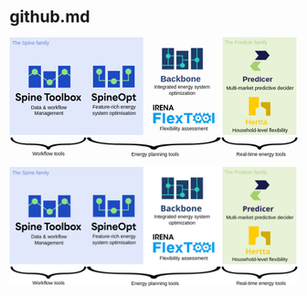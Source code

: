 # github.md

<svg
   width="309.05054mm"
   height="128.64041mm"
   viewBox="0 0 309.05054 128.64041"
   version="1.1"
   id="svg5460"
   xml:space="preserve"
   inkscape:version="1.2.2 (732a01da63, 2022-12-09)"
   sodipodi:docname="comm_logo.svg"
   xmlns:inkscape="http://www.inkscape.org/namespaces/inkscape"
   xmlns:sodipodi="http://sodipodi.sourceforge.net/DTD/sodipodi-0.dtd"
   xmlns:xlink="http://www.w3.org/1999/xlink"
   xmlns="http://www.w3.org/2000/svg"
   xmlns:svg="http://www.w3.org/2000/svg"><sodipodi:namedview
     id="namedview5462"
     pagecolor="#ffffff"
     bordercolor="#000000"
     borderopacity="0.25"
     inkscape:showpageshadow="2"
     inkscape:pageopacity="0.0"
     inkscape:pagecheckerboard="0"
     inkscape:deskcolor="#d1d1d1"
     inkscape:document-units="mm"
     showgrid="false"
     inkscape:zoom="0.76880612"
     inkscape:cx="605.48425"
     inkscape:cy="279.65438"
     inkscape:window-width="1920"
     inkscape:window-height="1017"
     inkscape:window-x="1912"
     inkscape:window-y="108"
     inkscape:window-maximized="1"
     inkscape:current-layer="layer1" /><defs
     id="defs5457"><clipPath
       id="clippath"><path
         d="M 438.4697,442.0799 H 216.8471 V 48.0842 c 0,0 221.6226,0 221.6226,0 z m 263.0003,0 H 479.8474 V 144.5125 c 0,0 221.6226,0 221.6226,0 z m 263.0003,0 H 742.8477 V 48.0842 c 0,0 221.6226,0 221.6226,0 z"
         style="fill:none"
         id="path2" /></clipPath><clipPath
       id="clippath-1"><path
         d="M 438.4697,442.0799 H 216.8471 V 48.0842 c 0,0 221.6226,0 221.6226,0 z m 263.0003,0 H 479.8474 V 144.5125 c 0,0 221.6226,0 221.6226,0 z m 263.0003,0 H 742.8477 V 48.0842 c 0,0 221.6226,0 221.6226,0 z"
         style="fill:none"
         id="path2-8" /></clipPath><clipPath
       id="clippath-4"><path
         d="M 438.4697,442.0799 H 216.8471 V 48.0842 c 0,0 221.6226,0 221.6226,0 z m 263.0003,0 H 479.8474 V 144.5125 c 0,0 221.6226,0 221.6226,0 z m 263.0003,0 H 742.8477 V 48.0842 c 0,0 221.6226,0 221.6226,0 z"
         style="fill:none"
         id="path2-0" /></clipPath><clipPath
       id="clippath-8"><path
         d="M 438.4697,442.0799 H 216.8471 V 48.0842 c 0,0 221.6226,0 221.6226,0 z m 263.0003,0 H 479.8474 V 144.5125 c 0,0 221.6226,0 221.6226,0 z m 263.0003,0 H 742.8477 V 48.0842 c 0,0 221.6226,0 221.6226,0 z"
         style="fill:none"
         id="path2-09" /></clipPath><clipPath
       id="clippath-1-7"><path
         d="M 438.4697,442.0799 H 216.8471 V 48.0842 c 0,0 221.6226,0 221.6226,0 z m 263.0003,0 H 479.8474 V 144.5125 c 0,0 221.6226,0 221.6226,0 z m 263.0003,0 H 742.8477 V 48.0842 c 0,0 221.6226,0 221.6226,0 z"
         style="fill:none"
         id="path2-8-5" /></clipPath><clipPath
       id="clippath-4-1"><path
         d="M 438.4697,442.0799 H 216.8471 V 48.0842 c 0,0 221.6226,0 221.6226,0 z m 263.0003,0 H 479.8474 V 144.5125 c 0,0 221.6226,0 221.6226,0 z m 263.0003,0 H 742.8477 V 48.0842 c 0,0 221.6226,0 221.6226,0 z"
         style="fill:none"
         id="path2-0-0" /></clipPath><linearGradient
       id="SVGID_1_"
       gradientUnits="userSpaceOnUse"
       x1="0.0009765625"
       y1="480"
       x2="1.001"
       y2="480"
       gradientTransform="matrix(119.1088,14.6247,14.6247,-119.1088,-7007.3853,57236.911)">
		<stop
   offset="0"
   style="stop-color:#74B106"
   id="stop11" />
		<stop
   offset="1"
   style="stop-color:#4C6003"
   id="stop13" />
	</linearGradient><linearGradient
       id="SVGID_4_"
       gradientUnits="userSpaceOnUse"
       x1="0.071077168"
       y1="479.93787"
       x2="1.0513145"
       y2="480.08722"
       gradientTransform="matrix(119.1088,14.6247,14.6247,-119.1088,-6757.8369,57409.395)">
		<stop
   offset="0"
   style="stop-color:#4A4A06"
   id="stop34" />
		<stop
   offset="1"
   style="stop-color:#1a1a1a;stop-opacity:1"
   id="stop36" />
	</linearGradient><clipPath
       id="clippath-7"><path
         d="M 438.4697,442.0799 H 216.8471 V 48.0842 c 0,0 221.6226,0 221.6226,0 z m 263.0003,0 H 479.8474 V 144.5125 c 0,0 221.6226,0 221.6226,0 z m 263.0003,0 H 742.8477 V 48.0842 c 0,0 221.6226,0 221.6226,0 z"
         style="fill:none"
         id="path2-86" /></clipPath><clipPath
       id="clippath-1-6"><path
         d="M 438.4697,442.0799 H 216.8471 V 48.0842 c 0,0 221.6226,0 221.6226,0 z m 263.0003,0 H 479.8474 V 144.5125 c 0,0 221.6226,0 221.6226,0 z m 263.0003,0 H 742.8477 V 48.0842 c 0,0 221.6226,0 221.6226,0 z"
         style="fill:none"
         id="path2-8-2" /></clipPath><clipPath
       id="clippath-4-2"><path
         d="M 438.4697,442.0799 H 216.8471 V 48.0842 c 0,0 221.6226,0 221.6226,0 z m 263.0003,0 H 479.8474 V 144.5125 c 0,0 221.6226,0 221.6226,0 z m 263.0003,0 H 742.8477 V 48.0842 c 0,0 221.6226,0 221.6226,0 z"
         style="fill:none"
         id="path2-0-2" /></clipPath></defs><g
     inkscape:label="Layer 1"
     inkscape:groupmode="layer"
     id="layer1"
     transform="translate(-30.285051,15.142524)"><g
       id="g12708"
       transform="matrix(0.26458333,0,0,0.26458333,38.38176,60.007198)"
       inkscape:label="framework"><path
         d="m 271.7502,124.55267 0.007,0.22627 a 38.271539,18.751952 0 0 1 -1.51116,5.10112 41.901735,20.530644 0 0 1 -4.41195,4.8515 45.128422,22.111628 0 0 1 -15.5196,7.42597 c -12.7352,3.7978 -28.39459,5.15405 -43.80903,5.62177 l -24.16281,0.31505 c -8.32744,0.36579 -16.73036,0.79284 -25.0099,2.05279 -8.23422,1.17895 -16.54239,2.95443 -23.53284,5.95952 a 41.60278,20.384165 0 0 0 -7.07034,3.8393 41.608803,20.387116 0 0 0 -7.06981,-3.8393 c -6.99069,-3.00508 -15.29861,-4.78058 -23.532833,-5.95952 -8.279795,-1.25995 -16.682473,-1.68698 -25.010167,-2.05279 L 46.954195,147.7793 C 31.540011,147.31158 15.880301,145.95534 3.1454167,142.15753 a 45.12595,22.110416 0 0 1 -15.5196047,-7.42597 41.90282,20.531176 0 0 1 -4.412195,-4.85151 38.291868,18.761913 0 0 1 -1.511181,-5.10111 l 0.0075,-0.22856 a 4.2566979,2.0856594 0 0 0 -8.51017,-0.10613 c -0.665659,9.05914 10.081217,17.18089 24.8302708,21.6917 a 41.956742,20.557596 0 0 0 5.6283715,1.55815 44.830538,21.965673 0 0 0 5.8043911,1.35803 c 4.0042616,0.67984 7.9400766,1.57627 12.0666996,1.96555 a 93.055135,45.594337 0 0 0 12.317163,1.26172 c 4.129202,0.22947 8.27147,0.69629 12.402516,0.71288 l 24.053738,0.57322 c 7.647729,0.42449 15.331135,0.90266 22.391055,2.07689 7.084666,1.08762 13.781439,2.66771 18.804869,4.94857 a 30.988542,15.183494 0 0 1 6.21413,3.79705 30.608518,14.997293 0 0 1 1.84568,2.16083 c 0.20019,0.36404 0.40667,0.73622 0.54537,1.09069 a 15.616192,7.6514845 0 0 1 0.22834,0.85752 l -0.004,0.049 c -0.002,0.0336 0.002,0.068 0.002,0.10178 -2.6e-4,0.0398 -0.005,0.0792 -0.002,0.11799 2.6e-4,0.005 0.004,0.009 0.004,0.014 7.1e-4,0.01 -5.1e-4,0.0191 5.1e-4,0.0288 0.009,0.0908 0.0571,0.17551 0.0815,0.26403 a 6.4473864,3.1590337 0 0 0 0.10698,0.34579 c 0.0464,0.0908 0.12468,0.17411 0.18691,0.26162 a 6.4230704,3.1471196 0 0 0 0.23738,0.31798 c 0.0831,0.0856 0.19471,0.16161 0.29259,0.24273 a 6.4209995,3.1461049 0 0 0 0.34363,0.27653 c 0.1135,0.0752 0.25198,0.13915 0.3785,0.20894 a 6.4018186,3.1367068 0 0 0 0.44385,0.23852 c 0.14109,0.0634 0.30249,0.11378 0.45452,0.17067 a 6.3271591,3.1001258 0 0 0 0.52455,0.19132 c 0.16632,0.0501 0.34961,0.0853 0.52506,0.12793 a 6.3496084,3.1111253 0 0 0 0.58652,0.13789 c 0.18741,0.0343 0.38812,0.0519 0.58338,0.0777 a 6.2230909,3.0491354 0 0 0 0.63179,0.0795 c 0.20801,0.0164 0.42511,0.0139 0.63856,0.0201 0.20438,0.006 0.40272,0.0231 0.61149,0.0194 0.0153,-2.6e-4 0.0292,-0.002 0.0445,-0.003 0.0149,-2.6e-4 0.0287,0.001 0.0435,9.8e-4 0.20279,-0.005 0.39231,-0.0297 0.58937,-0.0436 0.21793,-0.0154 0.44071,-0.0226 0.65053,-0.0482 a 6.3386409,3.1057516 0 0 0 0.60133,-0.1032 c 0.19471,-0.0343 0.39622,-0.0612 0.58158,-0.10422 a 6.3045408,3.0890435 0 0 0 0.5563,-0.16097 c 0.16843,-0.05 0.34618,-0.0932 0.50397,-0.15052 a 6.4281703,3.1496184 0 0 0 0.48471,-0.21058 c 0.14345,-0.0638 0.2973,-0.12156 0.42824,-0.19146 a 6.4414835,3.1561415 0 0 0 0.40144,-0.25676 c 0.11296,-0.0744 0.23897,-0.14336 0.3384,-0.22257 a 6.4626155,3.1664956 0 0 0 0.29756,-0.29311 c 0.0825,-0.0841 0.17933,-0.16378 0.24654,-0.25165 a 6.4063761,3.1389399 0 0 0 0.17727,-0.32016 c 0.0484,-0.0921 0.11324,-0.18061 0.14445,-0.27551 a 6.5124308,3.1909036 0 0 0 0.0453,-0.34425 c 0.009,-0.0907 0.0424,-0.1783 0.0356,-0.27067 l -0.003,-0.0428 a 15.659288,7.6726003 0 0 1 0.22806,-0.85752 c 0.13902,-0.35446 0.34516,-0.72665 0.54536,-1.09069 a 30.610645,14.998335 0 0 1 1.84594,-2.16083 30.982146,15.18036 0 0 1 6.21413,-3.79705 c 5.02343,-2.28086 11.72021,-3.86095 18.80461,-4.94857 7.05997,-1.17422 14.74358,-1.65242 22.39133,-2.07689 l 24.05374,-0.57322 c 4.1311,-0.0166 8.27329,-0.48341 12.40252,-0.71287 a 93.054614,45.594082 0 0 0 12.31716,-1.26173 c 4.12664,-0.38929 8.06218,-1.2857 12.06644,-1.96555 a 44.826361,21.963626 0 0 0 5.80438,-1.35803 41.940308,20.549544 0 0 0 5.62838,-1.55815 c 14.74932,-4.51082 25.49621,-12.63259 24.83053,-21.69171 a 4.2566979,2.0856594 0 0 0 -8.51016,0.10843 z"
         id="path12693"
         style="stroke-width:0.493066" /><path
         d="m 1128.9234,124.55267 0.01,0.22627 a 38.271539,18.751952 0 0 1 -1.5112,5.10112 41.901735,20.530644 0 0 1 -4.4119,4.8515 45.128422,22.111628 0 0 1 -15.5196,7.42597 c -12.7352,3.7978 -28.3946,5.15405 -43.809,5.62177 l -24.1628,0.31505 c -8.3275,0.36579 -16.7304,0.79284 -25.0099,2.05279 -8.2343,1.17895 -16.54243,2.95443 -23.53288,5.95952 a 41.60278,20.384165 0 0 0 -7.07034,3.8393 41.608803,20.387116 0 0 0 -7.06981,-3.8393 c -6.99069,-3.00508 -15.29861,-4.78058 -23.53283,-5.95952 -8.2798,-1.25995 -16.68248,-1.68698 -25.01017,-2.05279 L 904.1274,147.7793 c -15.41418,-0.46772 -31.07389,-1.82396 -43.80877,-5.62177 a 45.12595,22.110416 0 0 1 -15.51961,-7.42597 41.90282,20.531176 0 0 1 -4.41219,-4.85151 38.291868,18.761913 0 0 1 -1.51119,-5.10111 l 0.008,-0.22856 a 4.2566979,2.0856594 0 0 0 -8.51017,-0.10613 c -0.66565,9.05914 10.08122,17.18089 24.83028,21.6917 a 41.956742,20.557596 0 0 0 5.62837,1.55815 44.830538,21.965673 0 0 0 5.80439,1.35803 c 4.00426,0.67984 7.94007,1.57627 12.0667,1.96555 a 93.055135,45.594337 0 0 0 12.31716,1.26172 c 4.1292,0.22947 8.27147,0.69629 12.40252,0.71288 l 24.05373,0.57322 c 7.64773,0.42449 15.33114,0.90266 22.39106,2.07689 7.08467,1.08762 13.78144,2.66771 18.80487,4.94857 a 30.988542,15.183494 0 0 1 6.21413,3.79705 30.608518,14.997293 0 0 1 1.84568,2.16083 c 0.20019,0.36404 0.40667,0.73622 0.54537,1.09069 a 15.616192,7.6514845 0 0 1 0.22834,0.85752 l -0.004,0.049 c -0.002,0.0336 0.002,0.068 0.002,0.10178 -2.6e-4,0.0398 -0.005,0.0792 -0.002,0.11799 2.6e-4,0.005 0.004,0.009 0.004,0.014 7.1e-4,0.01 -5.1e-4,0.0191 5.1e-4,0.0288 0.009,0.0908 0.0571,0.17551 0.0815,0.26403 a 6.4473864,3.1590337 0 0 0 0.10698,0.34579 c 0.0464,0.0908 0.12468,0.17411 0.18691,0.26162 a 6.4230704,3.1471196 0 0 0 0.23738,0.31798 c 0.0831,0.0856 0.19471,0.16161 0.29259,0.24273 a 6.4209995,3.1461049 0 0 0 0.34363,0.27653 c 0.1135,0.0752 0.25198,0.13915 0.3785,0.20894 a 6.4018186,3.1367068 0 0 0 0.44385,0.23852 c 0.14109,0.0634 0.30249,0.11378 0.45452,0.17067 a 6.3271591,3.1001258 0 0 0 0.52455,0.19132 c 0.16632,0.0501 0.34961,0.0853 0.52506,0.12793 a 6.3496084,3.1111253 0 0 0 0.58652,0.13789 c 0.18741,0.0343 0.38812,0.0519 0.58338,0.0777 a 6.2230909,3.0491354 0 0 0 0.63179,0.0795 c 0.20801,0.0164 0.42511,0.0139 0.63856,0.0201 0.20438,0.006 0.40272,0.0231 0.61149,0.0194 0.0153,-2.6e-4 0.0292,-0.002 0.0445,-0.003 0.0149,-2.6e-4 0.0287,0.001 0.0435,9.8e-4 0.20279,-0.005 0.39231,-0.0297 0.58937,-0.0436 0.21793,-0.0154 0.44071,-0.0226 0.65053,-0.0482 a 6.3386409,3.1057516 0 0 0 0.60133,-0.1032 c 0.19471,-0.0343 0.39622,-0.0612 0.58158,-0.10422 a 6.3045408,3.0890435 0 0 0 0.5563,-0.16097 c 0.16843,-0.05 0.34618,-0.0932 0.50397,-0.15052 a 6.4281703,3.1496184 0 0 0 0.48471,-0.21058 c 0.14345,-0.0638 0.2973,-0.12156 0.42824,-0.19146 a 6.4414835,3.1561415 0 0 0 0.40144,-0.25676 c 0.11296,-0.0744 0.23897,-0.14336 0.3384,-0.22257 a 6.4626155,3.1664956 0 0 0 0.29756,-0.29311 c 0.0825,-0.0841 0.17933,-0.16378 0.24654,-0.25165 a 6.4063761,3.1389399 0 0 0 0.17727,-0.32016 c 0.0484,-0.0921 0.11324,-0.18061 0.14445,-0.27551 a 6.5124308,3.1909036 0 0 0 0.0453,-0.34425 c 0.009,-0.0907 0.0424,-0.1783 0.0356,-0.27067 l -0.003,-0.0428 a 15.659288,7.6726003 0 0 1 0.22806,-0.85752 c 0.13902,-0.35446 0.34516,-0.72665 0.54536,-1.09069 a 30.610645,14.998335 0 0 1 1.84594,-2.16083 30.982146,15.18036 0 0 1 6.21413,-3.79705 c 5.02343,-2.28086 11.72023,-3.86095 18.80463,-4.94857 7.0599,-1.17422 14.7436,-1.65242 22.3913,-2.07689 l 24.0537,-0.57322 c 4.1311,-0.0166 8.2733,-0.48341 12.4026,-0.71287 a 93.054614,45.594082 0 0 0 12.3171,-1.26173 c 4.1267,-0.38929 8.0622,-1.2857 12.0665,-1.96555 a 44.826361,21.963626 0 0 0 5.8043,-1.35803 41.940308,20.549544 0 0 0 5.6284,-1.55815 c 14.7493,-4.51082 25.4962,-12.63259 24.8306,-21.69171 a 4.2566979,2.0856594 0 0 0 -8.5102,0.10843 z"
         id="path12693-8"
         style="stroke-width:0.493066" /><path
         d="m 810.85575,124.55267 0.0124,0.22627 a 67.609563,18.751952 0 0 1 -2.66958,5.10112 74.022578,20.530644 0 0 1 -7.79404,4.8515 79.722764,22.111628 0 0 1 -27.41655,7.42597 c -22.49769,3.7978 -50.16118,5.15405 -77.39196,5.62177 l -42.68542,0.31505 c -14.71106,0.36579 -29.55545,0.79284 -44.18188,2.05279 -14.54637,1.17895 -29.22338,2.95443 -41.57254,5.95952 a 73.494452,20.384165 0 0 0 -12.49029,3.8393 73.505092,20.387116 0 0 0 -12.48935,-3.8393 c -12.34958,-3.00508 -27.02615,-4.78058 -41.57252,-5.95952 -14.62689,-1.25995 -29.47086,-1.68698 -44.18236,-2.05279 l -42.68498,-0.31505 c -27.23033,-0.46772 -54.89439,-1.82396 -77.39152,-5.62177 a 79.718397,22.110416 0 0 1 -27.41656,-7.42597 74.024495,20.531176 0 0 1 -7.79447,-4.85151 67.645476,18.761913 0 0 1 -2.66961,-5.10111 l 0.0124,-0.22856 A 7.5197782,2.0856594 0 0 0 283.443,124.44425 c -1.17594,9.05914 17.80921,17.18089 43.86454,21.6917 a 74.119752,20.557596 0 0 0 9.94294,1.55815 79.19653,21.965673 0 0 0 10.2539,1.35803 c 7.07382,0.67984 14.02675,1.57627 21.31673,1.96555 a 164.38892,45.594337 0 0 0 21.75919,1.26172 c 7.29455,0.22947 14.61218,0.69629 21.90999,0.71288 l 42.49275,0.57322 c 13.51029,0.42449 27.0836,0.90266 39.55548,2.07689 12.51561,1.08762 24.34595,2.66771 33.22022,4.94857 a 54.743599,15.183494 0 0 1 10.97773,3.79705 54.072258,14.997293 0 0 1 3.26054,2.16083 c 0.35365,0.36404 0.71841,0.73622 0.96343,1.09069 a 27.587182,7.6514845 0 0 1 0.40338,0.85752 l -0.007,0.049 c -0.004,0.0336 0.004,0.068 0.004,0.10178 -4.6e-4,0.0398 -0.009,0.0792 -0.004,0.11799 4.6e-4,0.005 0.007,0.009 0.007,0.014 10e-4,0.01 -9e-4,0.0191 9e-4,0.0288 0.0159,0.0908 0.10088,0.17551 0.14398,0.26403 a 11.389795,3.1590337 0 0 0 0.18899,0.34579 c 0.082,0.0908 0.22025,0.17411 0.33019,0.26162 a 11.346839,3.1471196 0 0 0 0.41935,0.31798 c 0.1468,0.0856 0.34397,0.16161 0.51688,0.24273 a 11.34318,3.1461049 0 0 0 0.60705,0.27653 c 0.20051,0.0752 0.44514,0.13915 0.66865,0.20894 a 11.309296,3.1367068 0 0 0 0.78409,0.23852 c 0.24925,0.0634 0.53437,0.11378 0.80295,0.17067 a 11.177404,3.1001258 0 0 0 0.92665,0.19132 c 0.29382,0.0501 0.61762,0.0853 0.92756,0.12793 a 11.217063,3.1111253 0 0 0 1.03613,0.13789 c 0.33108,0.0343 0.68565,0.0519 1.03059,0.0777 a 10.99356,3.0491354 0 0 0 1.1161,0.0795 c 0.36747,0.0164 0.75099,0.0139 1.12807,0.0201 0.36105,0.006 0.71143,0.0231 1.08024,0.0194 0.027,-2.6e-4 0.0516,-0.002 0.0786,-0.003 0.0263,-2.6e-4 0.0507,0.001 0.0769,9.8e-4 0.35824,-0.005 0.69304,-0.0297 1.04117,-0.0436 0.38499,-0.0154 0.77854,-0.0226 1.14921,-0.0482 a 11.197688,3.1057516 0 0 0 1.06229,-0.1032 c 0.34397,-0.0343 0.69995,-0.0612 1.02741,-0.10422 a 11.137447,3.0890435 0 0 0 0.98274,-0.16097 c 0.29755,-0.05 0.61156,-0.0932 0.8903,-0.15052 a 11.355848,3.1496184 0 0 0 0.85628,-0.21058 c 0.25342,-0.0638 0.5252,-0.12156 0.75652,-0.19146 a 11.379367,3.1561415 0 0 0 0.70917,-0.25676 c 0.19955,-0.0744 0.42216,-0.14336 0.59781,-0.22257 a 11.416698,3.1664956 0 0 0 0.52566,-0.29311 c 0.14575,-0.0841 0.3168,-0.16378 0.43554,-0.25165 a 11.317347,3.1389399 0 0 0 0.31316,-0.32016 c 0.0855,-0.0921 0.20004,-0.18061 0.25518,-0.27551 a 11.504701,3.1909036 0 0 0 0.08,-0.34425 c 0.0159,-0.0907 0.0749,-0.1783 0.0629,-0.27067 l -0.005,-0.0428 a 27.663314,7.6726003 0 0 1 0.40289,-0.85752 c 0.24559,-0.35446 0.60975,-0.72665 0.96342,-1.09069 a 54.076015,14.998335 0 0 1 3.26099,-2.16083 54.7323,15.18036 0 0 1 10.97773,-3.79705 c 8.87427,-2.28086 20.70464,-3.86095 33.21976,-4.94857 12.47197,-1.17422 26.04565,-1.65242 39.55598,-2.07689 l 42.49275,-0.57322 c 7.2979,-0.0166 14.61539,-0.48341 21.90998,-0.71287 a 164.388,45.594082 0 0 0 21.7592,-1.26173 c 7.29002,-0.38929 14.24245,-1.2857 21.31627,-1.96555 a 79.189151,21.963626 0 0 0 10.25388,-1.35803 74.09072,20.549544 0 0 0 9.94296,-1.55815 c 26.05579,-4.51082 45.04098,-12.63259 43.865,-21.69171 a 7.5197782,2.0856594 0 0 0 -15.03384,0.10843 z"
         id="path12693-6"
         style="stroke-width:0.655347" /><text
         xml:space="preserve"
         style="font-size:20.1158px;text-align:center;text-anchor:middle;display:inline;fill:#000000;fill-opacity:1;stroke:none;stroke-width:1.67896;stroke-dasharray:none;stroke-opacity:1"
         x="127.33448"
         y="195.81461"
         id="text6892-0-7-9"><tspan
           sodipodi:role="line"
           style="font-style:normal;font-variant:normal;font-weight:normal;font-stretch:normal;font-family:Arial;-inkscape-font-specification:Arial;text-align:center;text-anchor:middle;fill:#000000;fill-opacity:1;stroke:none;stroke-width:1.67896;stroke-dasharray:none;stroke-opacity:1"
           x="127.33448"
           y="195.81461"
           id="tspan7911-9-1">Workflow tools</tspan></text><text
         xml:space="preserve"
         style="font-size:20.1158px;text-align:center;text-anchor:middle;display:inline;fill:#000000;fill-opacity:1;stroke:none;stroke-width:1.67896;stroke-dasharray:none;stroke-opacity:1"
         x="560.18951"
         y="197.9362"
         id="text6892-0-7-9-4"><tspan
           sodipodi:role="line"
           style="font-style:normal;font-variant:normal;font-weight:normal;font-stretch:normal;font-family:Arial;-inkscape-font-specification:Arial;text-align:center;text-anchor:middle;fill:#000000;fill-opacity:1;stroke:none;stroke-width:1.67896;stroke-dasharray:none;stroke-opacity:1"
           x="560.18951"
           y="197.9362"
           id="tspan7911-9-1-9">Energy planning tools</tspan></text><text
         xml:space="preserve"
         style="font-size:20.1158px;text-align:center;text-anchor:middle;display:inline;fill:#000000;fill-opacity:1;stroke:none;stroke-width:1.67896;stroke-dasharray:none;stroke-opacity:1"
         x="990.05432"
         y="197.11536"
         id="text6892-0-7-9-4-4"><tspan
           sodipodi:role="line"
           style="font-style:normal;font-variant:normal;font-weight:normal;font-stretch:normal;font-family:Arial;-inkscape-font-specification:Arial;text-align:center;text-anchor:middle;fill:#000000;fill-opacity:1;stroke:none;stroke-width:1.67896;stroke-dasharray:none;stroke-opacity:1"
           x="990.05432"
           y="197.11536"
           id="tspan7911-9-1-9-0">Real-time energy tools</tspan></text></g><g
       id="g12901"
       inkscape:label="Spine_family"
       style="display:inline"><rect
         style="display:inline;fill:#e1e8fb;fill-opacity:1;stroke:none;stroke-width:0.264999;stroke-dasharray:none;stroke-opacity:1"
         id="rect12903"
         width="143.50984"
         height="104.96523"
         x="30.285051"
         y="-15.142524" /><g
         id="layer1-1"
         inkscape:label="SpineOpt_Logo"
         style="display:inline"
         transform="matrix(0.05989889,0,0,0.05989889,86.60074,3.867163)"><rect
           style="fill:#1b4ac2;fill-opacity:1"
           id="rect415"
           width="220.98103"
           height="393.47098"
           x="216.82468"
           y="48.491138"
           clip-path="url(#clippath)"
           transform="translate(338,142)" /><rect
           style="fill:#1b4ac2;fill-opacity:1"
           id="rect415-9"
           width="220.98103"
           height="393.47098"
           x="216.82468"
           y="48.491138"
           clip-path="url(#clippath-1)"
           transform="matrix(1,0,0,0.75880283,601.22639,249.29273)" /><rect
           style="fill:#1b4ac2;fill-opacity:1"
           id="rect415-7"
           width="220.98103"
           height="393.47098"
           x="216.82468"
           y="48.491138"
           clip-path="url(#clippath-4)"
           transform="translate(863.4249,142)" /><circle
           style="fill:#91e087;fill-opacity:1;stroke-width:0.975"
           id="path1386"
           cx="665.66156"
           cy="298.55713"
           r="54.032986" /><circle
           style="fill:#91e087;fill-opacity:1;stroke-width:0.975"
           id="path1386-6"
           cx="928.14893"
           cy="470.78821"
           r="54.032986" /><circle
           style="fill:#91e087;fill-opacity:1;stroke-width:0.975"
           id="path1386-9"
           cx="1189.7932"
           cy="298.17163"
           r="54.032986" /><rect
           style="fill:#91e087;fill-opacity:1"
           id="rect1578"
           width="14.49567"
           height="120.03135"
           x="658.40479"
           y="345.68683" /><rect
           style="fill:#91e087;fill-opacity:1"
           id="rect2300"
           width="117.45741"
           height="14.765309"
           x="658.3869"
           y="451.69196" /><rect
           style="display:inline;fill:#91e087;fill-opacity:1"
           id="rect2300-1"
           width="62.553085"
           height="14.765309"
           x="818.10516"
           y="451.52963" /><rect
           style="display:inline;fill:#91e087;fill-opacity:1"
           id="rect2300-1-2"
           width="63.865585"
           height="14.765309"
           x="975.14349"
           y="451.17609" /><rect
           style="display:inline;fill:#91e087;fill-opacity:1"
           id="rect2300-1-2-9"
           width="116.79136"
           height="14.765309"
           x="1080.2971"
           y="451.52966" /><rect
           style="display:inline;fill:#91e087;fill-opacity:1"
           id="rect2300-1-2-9-5"
           width="118.35386"
           height="14.765309"
           x="-466.47043"
           y="1182.3245"
           transform="rotate(-90)" /><text
           xml:space="preserve"
           style="font-size:88.8549px;text-align:center;text-anchor:middle;display:inline;fill:#000000;fill-opacity:1;stroke:none;stroke-width:7.41623;stroke-dasharray:none;stroke-opacity:1"
           x="933.89508"
           y="962.74219"
           id="text6892-0"><tspan
             sodipodi:role="line"
             style="font-style:normal;font-variant:normal;font-weight:normal;font-stretch:normal;font-family:Arial;-inkscape-font-specification:Arial;text-align:center;text-anchor:middle;fill:#000000;fill-opacity:1;stroke:none;stroke-width:7.41623;stroke-dasharray:none;stroke-opacity:1"
             x="933.89508"
             y="962.74219"
             id="tspan6894-2">Feature-rich energy</tspan><tspan
             sodipodi:role="line"
             style="font-style:normal;font-variant:normal;font-weight:normal;font-stretch:normal;font-family:Arial;-inkscape-font-specification:Arial;text-align:center;text-anchor:middle;fill:#000000;fill-opacity:1;stroke:none;stroke-width:7.41623;stroke-dasharray:none;stroke-opacity:1"
             x="933.89508"
             y="1074.8394"
             id="tspan7911">system optimisation</tspan></text><g
           id="g473"
           onclick="https://github.com/Spine-tools/SpineOpt.jl"
           transform="matrix(0.98386076,0,0,0.98386076,18.93155,11.111354)"
           style="display:inline"><path
             d="m 519.06495,786.2803 23.6299,-7.9902 c 5.0996,18.6992 17.1699,24.3105 28.5596,24.3105 11.7295,0 22.0996,-5.6113 22.0996,-16.3203 0,-11.2207 -11.2197,-14.791 -22.4395,-18.3594 l -11.9004,-3.5703 c -13.0898,-3.9102 -35.3594,-12.75 -35.3594,-37.9102 0,-23.9688 20.2295,-39.0996 45.7295,-39.0996 25.1602,0 41.8193,14.791 46.0693,30.9395 l -23.1191,9.3496 c -4.0801,-10.709 -11.7305,-17.3398 -23.46,-17.3398 -11.2197,0 -18.7002,5.9512 -18.7002,14.1113 0,10.709 12.4102,15.2988 22.9502,18.6992 l 13.9395,4.4199 c 12.0703,3.9102 33.1494,10.5391 33.1494,35.6992 0,23.9707 -18.8691,42.3301 -48.6191,42.3301 -25.8398,0 -46.2393,-13.9395 -52.5293,-39.2695 z"
             style="fill:#000000;fill-opacity:1"
             id="path21" /><path
             d="m 637.55325,727.7998 h 23.46 v 14.1113 h 0.3398 c 8.3301,-11.7305 18.3604,-16.8301 30.5996,-16.8301 25.8398,0 41.3096,22.4395 41.3096,49.8086 0,31.791 -20.5693,50.6602 -43.0098,50.6602 -14.2793,0 -23.6299,-7.3105 -28.8994,-15.1309 v 49.6406 h -23.7998 V 727.7997 Z m 47.2598,74.9707 c 13.9395,0 23.7998,-11.5605 23.7998,-27.3711 0,-16.1484 -10.0303,-27.5391 -23.7998,-27.5391 -13.7695,0 -23.9697,11.3906 -23.9697,27.5391 0,16.1485 10.2002,27.3711 23.9697,27.3711 z"
             style="fill:#000000;fill-opacity:1"
             id="path23" /><path
             d="m 762.84035,683.9405 c 8.3301,0 14.6201,6.6309 14.6201,14.4512 0,8.5 -6.29,15.1289 -14.6201,15.1289 -8.5,0 -14.79,-6.6289 -14.79,-15.1289 0,-7.8203 6.29,-14.4512 14.79,-14.4512 z m -12.0693,43.8594 h 23.7998 v 94.8594 h -23.7998 z"
             style="fill:#000000;fill-opacity:1"
             id="path25-7" /><path
             d="m 797.85985,727.7998 h 23.459 v 13.9414 h 0.3408 c 6.9697,-11.3906 17.8496,-16.6602 29.4092,-16.6602 17.50975,0 33.14935,11.9004 33.14935,37.7402 v 59.8379 h -23.7998 v -49.2988 c 0,-12.5801 -3.22945,-25.5 -17.84955,-25.5 -11.2197,0 -20.9092,7.8203 -20.9092,25.8398 v 48.959 h -23.7998 v -94.8594 z"
             style="fill:#000000;fill-opacity:1"
             id="path27-0" /><path
             d="m 900.7094,775.7393 c 0,-29.2383 19.7198,-50.6582 47.4298,-50.6582 23.6298,0 45.7294,15.6387 45.7294,50.4883 v 6.4609 h -69.3593 c 2.04,14.2793 12.75,22.0996 25.1592,22.0996 9.6904,0 18.0205,-5.2695 22.2705,-15.1289 l 22.2695,9.0098 c -6.2901,15.4688 -22.2695,27.5391 -44.3701,27.5391 -28.0488,0 -49.1289,-19.7207 -49.1289,-49.8105 z M 969.899,765.71 c -1.7002,-14.6191 -11.2197,-20.2285 -21.9298,-20.2285 -12.2401,0 -19.8905,8.3281 -22.2704,20.2285 z"
             style="fill:#000000;fill-opacity:1"
             id="path29-8" /><path
             d="m 1006.6186,756.5303 c 0,-40.7988 30.0899,-69.1895 67.1495,-69.1895 37.2295,0 66.9795,28.9004 66.9795,69.1895 0,40.1191 -29.5801,69.0195 -66.9795,69.0195 -36.8896,0 -67.1495,-28.2207 -67.1495,-69.0195 z m 67.3194,45.2188 c 22.7793,0 40.29,-19.209 40.29,-45.2188 0,-25.5 -17,-45.3887 -40.29,-45.3887 -22.9502,0 -40.7998,19.0391 -40.7998,45.3887 0,26.6895 18.1904,45.2188 40.7998,45.2188 z"
             style="fill:#000000;fill-opacity:1"
             id="path31-7" /><path
             d="m 1159.106,727.7998 h 23.46 v 14.1113 h 0.3397 c 8.3302,-11.7305 18.3605,-16.8301 30.5997,-16.8301 25.8398,0 41.3096,22.4395 41.3096,49.8086 0,31.791 -20.5693,50.6602 -43.0088,50.6602 -14.2803,0 -23.6299,-7.3105 -28.9004,-15.1309 v 49.6406 H 1159.106 V 727.7997 Z m 47.2598,74.9707 c 13.9403,0 23.7998,-11.5605 23.7998,-27.3711 0,-16.1484 -10.0303,-27.5391 -23.7998,-27.5391 -13.7695,0 -23.9697,11.3906 -23.9697,27.5391 0,16.1485 10.2002,27.3711 23.9697,27.3711 z"
             style="fill:#000000;fill-opacity:1"
             id="path33-4" /><path
             d="m 1279.4664,792.3994 v -43.0098 h -18.7002 v -21.5898 h 18.7002 v -26.8594 h 23.7988 v 26.8594 h 25.6699 v 21.5898 h -25.6699 v 34.5098 c 0,9.0098 0,20.0605 12.9199,20.0605 4.5908,0 9.0106,-1.3594 12.75,-3.4004 v 21.4199 c -4.7599,2.5508 -11.0499,3.5703 -17.6797,3.5703 -31.7891,0 -31.7891,-23.2891 -31.7891,-33.1504 z"
             style="fill:#000000;fill-opacity:1"
             id="path35-5" /></g><a
           id="a1669"
           xlink:href="https://github.com/Spine-tools/SpineOpt.jl"
           xlink:show="new"
           transform="translate(-1046.0001,2.643694)"
           style="stroke:none"
           inkscape:label="Link"><rect
             style="display:inline;fill:#000000;fill-opacity:0;stroke:none;stroke-width:0.834748;stroke-opacity:1"
             id="rect1087-2"
             width="844.85394"
             height="686.60144"
             x="1547.7192"
             y="179.82735" /></a></g><g
         id="layer1-6"
         inkscape:label="Spine_Toolbox"
         style="display:inline"
         transform="matrix(0.06040067,0,0,0.06040067,17.10854,3.9727366)"><rect
           style="fill:#1b4ac2;fill-opacity:1"
           id="rect415-5"
           width="220.98103"
           height="393.47098"
           x="216.82468"
           y="48.491138"
           clip-path="url(#clippath-8)"
           transform="translate(338,142)" /><rect
           style="fill:#1b4ac2;fill-opacity:1"
           id="rect415-9-4"
           width="220.98103"
           height="393.47098"
           x="216.82468"
           y="48.491138"
           clip-path="url(#clippath-1-7)"
           transform="matrix(1,0,0,0.75880283,601.22639,249.29273)" /><rect
           style="fill:#1b4ac2;fill-opacity:1"
           id="rect415-7-6"
           width="220.98103"
           height="393.47098"
           x="216.82468"
           y="48.491138"
           clip-path="url(#clippath-4-1)"
           transform="translate(863.4249,142)" /><circle
           style="fill:#91e087;fill-opacity:1;stroke-width:0.975"
           id="path1386-2"
           cx="665.66156"
           cy="298.55713"
           r="54.032986" /><circle
           style="fill:#91e087;fill-opacity:1;stroke-width:0.975"
           id="path1386-6-6"
           cx="930.97736"
           cy="483.51614"
           r="54.032986" /><circle
           style="fill:#91e087;fill-opacity:1;stroke-width:0.975"
           id="path1386-9-2"
           cx="1196.2932"
           cy="299.17163"
           r="54.032986" /><path
           style="fill:#91e087;fill-opacity:1"
           d="m 554.75175,369.03828 v 18.12387 l 73.96501,-54.12671 -9.30686,-11.51111 z"
           id="path1671" /><path
           style="display:inline;fill:#91e087;fill-opacity:1"
           d="m 1080.9563,373.77682 v 18.12387 l 79.4451,-58.36935 -8.5998,-11.51111 z"
           id="path1671-6"
           sodipodi:nodetypes="ccccc" /><path
           style="display:inline;fill:#91e087;fill-opacity:1"
           d="m 973.19142,452.25327 7.60416,12.57102 58.66122,-42.69931 -0.01,-18.26111 z"
           id="path1671-6-4"
           sodipodi:nodetypes="ccccc" /><path
           style="fill:#91e087;fill-opacity:1"
           d="m 776.46863,385.23406 -0.003,-18.08443 -63.24346,-45.84258 -8.39543,11.3398 z"
           id="path1671-4"
           sodipodi:nodetypes="ccccc" /><path
           style="fill:#91e087;fill-opacity:1"
           d="m 881.38115,461.84972 7.52043,-12.58443 -71.06377,-51.82695 0.0108,18.01167 z"
           id="path1671-4-5"
           sodipodi:nodetypes="ccccc" /><path
           style="display:inline;fill:#91e087;fill-opacity:1"
           d="m 1302.4747,380.4602 v -18.02062 l -57.2752,-41.83906 -7.332,12.69044 z"
           id="path1671-4-5-5"
           sodipodi:nodetypes="ccccc" /><text
           xml:space="preserve"
           style="font-size:5.32231px;text-align:center;text-anchor:middle;display:inline;fill:#000000;fill-opacity:1;stroke:none;stroke-width:0.444224;stroke-dasharray:none;stroke-opacity:1"
           x="72.5084"
           y="61.82835"
           id="text6892"
           transform="matrix(16.556108,0,0,16.556108,-283.25083,-65.773055)"><tspan
             sodipodi:role="line"
             id="tspan6890"
             style="font-style:normal;font-variant:normal;font-weight:normal;font-stretch:normal;font-family:Arial;-inkscape-font-specification:Arial;text-align:center;text-anchor:middle;fill:#000000;fill-opacity:1;stroke:none;stroke-width:0.444224;stroke-dasharray:none;stroke-opacity:1"
             x="72.5084"
             y="61.82835">Data &amp; workflow</tspan><tspan
             sodipodi:role="line"
             style="font-style:normal;font-variant:normal;font-weight:normal;font-stretch:normal;font-family:Arial;-inkscape-font-specification:Arial;text-align:center;text-anchor:middle;fill:#000000;fill-opacity:1;stroke:none;stroke-width:0.444224;stroke-dasharray:none;stroke-opacity:1"
             x="72.5084"
             y="68.542847"
             id="tspan6894">Management</tspan></text><g
           id="g950"
           transform="matrix(0.98633814,0,0,0.99267802,-10.797311,-4.6774471)"
           style="display:inline"><path
             d="m 338,787.3502 23.6299,-7.9902 c 5.1001,18.6992 17.1699,24.3105 28.5596,24.3105 11.73,0 22.1001,-5.6113 22.1001,-16.3203 0,-11.2207 -11.2202,-14.791 -22.4399,-18.3594 l -11.8999,-3.5703 c -13.0898,-3.9102 -35.3594,-12.75 -35.3594,-37.9102 0,-23.9688 20.2295,-39.0996 45.7295,-39.0996 25.1597,0 41.8193,14.791 46.0693,30.9395 l -23.1196,9.3496 c -4.0801,-10.709 -11.73,-17.3398 -23.46,-17.3398 -11.2197,0 -18.6997,5.9512 -18.6997,14.1113 0,10.709 12.4097,15.2988 22.9497,18.6992 l 13.9399,4.4199 c 12.0698,3.9102 33.1494,10.5391 33.1494,35.6992 0,23.9707 -18.8696,42.3301 -48.6191,42.3301 -25.8398,0 -46.2397,-13.9395 -52.5298,-39.2695 z"
             style="display:inline;fill:#000000;fill-opacity:1"
             id="path25" /><path
             d="m 456.4888,728.8698 h 23.4595 v 14.1113 h 0.3403 c 8.3296,-11.7305 18.3599,-16.8301 30.5996,-16.8301 25.8398,0 41.3096,22.4395 41.3096,49.8086 0,31.791 -20.5698,50.6602 -43.0098,50.6602 -14.2798,0 -23.6294,-7.3105 -28.8994,-15.1309 v 49.6406 H 456.4888 V 728.8697 Z m 47.2593,74.9707 c 13.9399,0 23.7998,-11.5605 23.7998,-27.3711 0,-16.1484 -10.0298,-27.5391 -23.7998,-27.5391 -13.77,0 -23.9697,11.3906 -23.9697,27.5391 0,16.1485 10.2002,27.3711 23.9697,27.3711 z"
             style="fill:#000000;fill-opacity:1"
             id="path27" /><path
             d="m 581.7759,685.0104 c 8.3301,0 14.6196,6.6309 14.6196,14.4512 0,8.5 -6.2896,15.1289 -14.6196,15.1289 -8.5,0 -14.79,-6.6289 -14.79,-15.1289 0,-7.8203 6.29,-14.4512 14.79,-14.4512 z m -12.0698,43.8594 h 23.7998 v 94.8594 h -23.7998 z"
             style="fill:#000000;fill-opacity:1"
             id="path29" /><path
             d="m 616.7949,728.8698 h 23.4595 v 13.9414 h 0.3403 c 6.9697,-11.3906 17.8496,-16.6602 29.4097,-16.6602 17.5098,0 33.1494,11.9004 33.1494,37.7402 v 59.8379 H 679.354 v -49.2988 c 0,-12.5801 -3.23,-25.5 -17.8496,-25.5 -11.2197,0 -20.9097,7.8203 -20.9097,25.8398 v 48.959 h -23.7998 v -94.8594 z"
             style="fill:#000000;fill-opacity:1"
             id="path31" /><path
             d="m 719.6445,776.8092 c 0,-29.2383 19.7197,-50.6582 47.4297,-50.6582 23.6299,0 45.7295,15.6387 45.7295,50.4883 v 6.4609 h -69.3594 c 2.04,14.2793 12.75,22.0996 25.1597,22.0996 9.6899,0 18.02,-5.2695 22.27,-15.1289 l 22.2695,9.0098 c -6.29,15.4688 -22.2695,27.5391 -44.3696,27.5391 -28.0493,0 -49.1294,-19.7207 -49.1294,-49.8105 z m 69.1895,-10.0293 c -1.7002,-14.6191 -11.2197,-20.2285 -21.9297,-20.2285 -12.2402,0 -19.8901,8.3281 -22.27,20.2285 z"
             style="fill:#000000;fill-opacity:1"
             id="path33" /><path
             d="m 856.3247,714.4206 v -23.2891 h 104.7188 v 23.2891 H 921.2642 V 823.7292 H 896.1045 V 714.4206 Z"
             style="fill:#000000;fill-opacity:1"
             id="path35" /><path
             d="m 949.8257,776.4694 c 0,-29.4082 20.0601,-50.3184 48.9595,-50.3184 28.8994,0 48.96,20.9102 48.96,50.3184 0,29.5801 -20.0605,50.1504 -48.96,50.1504 -28.8995,0 -48.9595,-20.5703 -48.9595,-50.1504 z m 48.9595,27.3711 c 14.2803,0 24.1396,-11.3906 24.1396,-27.3711 0,-16.3184 -9.8594,-27.5391 -24.1396,-27.5391 -14.2802,0 -24.3096,11.3906 -24.3096,27.5391 0,15.9805 10.0298,27.3711 24.3096,27.3711 z"
             style="fill:#000000;fill-opacity:1"
             id="path37" /><path
             d="m 1059.1338,776.4694 c 0,-29.4082 20.0596,-50.3184 48.959,-50.3184 28.8994,0 48.96,20.9102 48.96,50.3184 0,29.5801 -20.0605,50.1504 -48.96,50.1504 -28.8995,0 -48.959,-20.5703 -48.959,-50.1504 z m 48.959,27.3711 c 14.2803,0 24.1396,-11.3906 24.1396,-27.3711 0,-16.3184 -9.8594,-27.5391 -24.1396,-27.5391 -14.2802,0 -24.3096,11.3906 -24.3096,27.5391 0,15.9805 10.0303,27.3711 24.3096,27.3711 z"
             style="fill:#000000;fill-opacity:1"
             id="path39" /><path
             d="m 1174.3916,687.7311 h 23.7998 v 135.998 h -23.7998 z"
             style="fill:#000000;fill-opacity:1"
             id="path41" /><path
             d="m 1245.2803,811.1491 h -0.3398 v 12.5801 h -23.46 v -135.998 h 23.7998 v 54.7402 c 7.6504,-11.2207 18.1904,-16.3203 30.5996,-16.3203 25.8398,0 41.3096,22.4395 41.3096,49.9785 0,31.6211 -20.5693,50.4902 -43.0088,50.4902 -13.7705,0 -23.6299,-6.9707 -28.9004,-15.4707 z m 23.46,-7.3086 c 13.9404,0 23.7998,-11.3906 23.7998,-27.3711 0,-15.8086 -9.6895,-27.5391 -23.7998,-27.5391 -14.1103,0 -23.9697,11.5605 -23.9697,27.5391 0,16.1504 10.2002,27.3711 23.9697,27.3711 z"
             style="fill:#000000;fill-opacity:1"
             id="path43" /><path
             d="m 1328.749,776.4694 c 0,-29.4082 20.0596,-50.3184 48.959,-50.3184 28.8994,0 48.96,20.9102 48.96,50.3184 0,29.5801 -20.0605,50.1504 -48.96,50.1504 -28.8995,0 -48.959,-20.5703 -48.959,-50.1504 z m 48.959,27.3711 c 14.2803,0 24.1396,-11.3906 24.1396,-27.3711 0,-16.3184 -9.8594,-27.5391 -24.1396,-27.5391 -14.2802,0 -24.3096,11.3906 -24.3096,27.5391 0,15.9805 10.0303,27.3711 24.3096,27.3711 z"
             style="fill:#000000;fill-opacity:1"
             id="path45" /><path
             d="m 1460.1602,775.6198 v -0.1699 l -30.6006,-46.5801 h 27.54 l 19.21,31.6211 h 0.3398 c 6.46,-10.7109 12.9199,-21.0801 19.3799,-31.6211 h 26.8594 c -10.1992,15.4707 -20.2295,31.1113 -30.4297,46.5801 v 0.1699 c 10.3701,15.9805 20.5703,32.1309 30.9404,48.1094 h -27.2002 c -6.46,-10.5391 -12.9199,-20.9102 -19.5498,-31.4492 h -0.3398 l -19.21,31.4492 h -27.8799 c 10.3701,-15.9785 20.5703,-32.1289 30.9404,-48.1094 z"
             style="fill:#000000;fill-opacity:1"
             id="path47" /></g><a
           id="a1644"
           xlink:href="https://github.com/Spine-tools/Spine-Toolbox"
           xlink:show="new"
           transform="translate(8.0345225e-7,1.4832963e-5)"
           inkscape:label="Link"><rect
             style="display:inline;fill:#000000;fill-opacity:0;stroke:none"
             id="rect1087"
             width="1212.3749"
             height="686.65479"
             x="338"
             y="185.16515"
             transform="translate(1.7144558e-6)" /></a></g><text
         xml:space="preserve"
         style="font-size:5.32231px;text-align:center;text-anchor:middle;display:inline;fill:#6682ca;fill-opacity:1;stroke:none;stroke-width:0.444225;stroke-dasharray:none;stroke-opacity:1;font-style:normal;font-variant:normal;font-weight:normal;font-stretch:normal;line-height:normal;font-family:Arial;font-variant-ligatures:normal;font-variant-position:normal;font-variant-caps:normal;font-variant-numeric:normal;font-variant-alternates:normal;font-variant-east-asian:normal;font-feature-settings:normal;font-variation-settings:normal;text-indent:0;text-decoration-line:none;text-decoration-style:solid;text-decoration-color:#000000;letter-spacing:normal;word-spacing:normal;text-transform:none;writing-mode:lr-tb;direction:ltr;text-orientation:mixed;dominant-baseline:auto;baseline-shift:baseline;white-space:normal;opacity:1;vector-effect:none;stroke-linecap:butt;stroke-linejoin:miter;stroke-miterlimit:4;stroke-dashoffset:0;-inkscape-stroke:none;stop-color:#000000;stop-opacity:1;-inkscape-font-specification:Arial"
         x="52.825661"
         y="-7.0506043"
         id="text6892-0-7-9-8"><tspan
           sodipodi:role="line"
           style="font-style:normal;font-variant:normal;font-weight:normal;font-stretch:normal;font-family:Arial;-inkscape-font-specification:Arial;text-align:center;text-anchor:middle;fill:#6682ca;fill-opacity:1;stroke:none;stroke-width:0.444225;stroke-dasharray:none;stroke-opacity:1;font-size:5.32231px;line-height:normal;font-variant-ligatures:normal;font-variant-position:normal;font-variant-caps:normal;font-variant-numeric:normal;font-variant-alternates:normal;font-variant-east-asian:normal;font-feature-settings:normal;font-variation-settings:normal;text-indent:0;text-decoration-line:none;text-decoration-style:solid;text-decoration-color:#000000;letter-spacing:normal;word-spacing:normal;text-transform:none;writing-mode:lr-tb;direction:ltr;text-orientation:mixed;dominant-baseline:auto;baseline-shift:baseline;white-space:normal;vector-effect:none;stroke-linecap:butt;stroke-linejoin:miter;stroke-miterlimit:4;stroke-dashoffset:0;-inkscape-stroke:none;stop-color:#000000;stop-opacity:1"
           x="52.825661"
           y="-7.0506043"
           id="tspan7911-9-1-5">The Spine family</tspan></text></g><g
       inkscape:label="FlexTool_Logo"
       id="layer1-0"
       transform="translate(71.900615,57.473305)"
       style="display:inline"><g
         aria-label="F"
         transform="scale(1.152774,0.86747273)"
         id="text400"
         style="font-size:33.765px;line-height:1.25;font-family:'NHL Ottawa';-inkscape-font-specification:'NHL Ottawa';stroke-width:2.53237" /><g
         id="g7609"
         inkscape:export-filename="flextool.png"
         inkscape:export-xdpi="300"
         inkscape:export-ydpi="300"
         transform="matrix(0.50714252,0,0,0.50714252,109.03975,-26.281002)"><g
           aria-label="IRENA"
           transform="scale(0.98828575,1.0118531)"
           id="text290"
           style="font-size:15.4249px;line-height:1.25;font-family:'NHL Ottawa';-inkscape-font-specification:'NHL Ottawa';stroke-width:1.15687"><path
             d="M 7.0798803,62.652641 H 9.3781904 V 51.238215 H 7.0798803 Z"
             style="font-family:'ITC Avant Garde Gothic Std';-inkscape-font-specification:'ITC Avant Garde Gothic Std'"
             id="path11341" /><path
             d="m 11.475978,62.652641 h 2.298311 v -9.393764 h 1.341966 c 0.647846,0 1.203142,0.09255 1.619614,0.354773 0.509022,0.323923 0.84837,0.956344 0.84837,1.650464 0,0.694121 -0.277648,1.295692 -0.72497,1.665889 -0.478172,0.370198 -1.295692,0.416473 -2.051512,0.416473 h -0.447322 l 3.069555,5.306165 h 2.406284 L 17.291166,58.426219 C 18.031561,58.24112 18.679407,57.917197 19.173004,57.192227 19.558626,56.63693 19.79,55.896535 19.79,55.06359 c 0,-1.264841 -0.509022,-2.421709 -1.449941,-3.100404 -0.616996,-0.447323 -1.635039,-0.724971 -3.408903,-0.724971 h -3.455178 z"
             style="font-family:'ITC Avant Garde Gothic Std';-inkscape-font-specification:'ITC Avant Garde Gothic Std'"
             id="path11343" /><path
             d="m 21.209094,62.652641 h 6.401333 v -2.020662 h -4.103023 v -2.761057 h 4.025899 V 55.85026 h -4.025899 v -2.591383 h 4.103023 v -2.020662 h -6.401333 z"
             style="font-family:'ITC Avant Garde Gothic Std';-inkscape-font-specification:'ITC Avant Garde Gothic Std'"
             id="path11345" /><path
             d="m 31.482092,51.238215 h -2.051511 v 11.414426 h 2.20576 l -0.04627,-7.897549 5.259891,7.897549 h 2.036086 V 51.238215 h -2.20576 l 0.04627,7.912974 z"
             style="font-family:'ITC Avant Garde Gothic Std';-inkscape-font-specification:'ITC Avant Garde Gothic Std'"
             id="path11347" /><path
             d="m 43.420962,60.416031 h 4.50407 l 0.832945,2.23661 h 2.514259 L 46.75274,51.238215 h -2.020662 l -4.62747,11.414426 h 2.498834 z m 3.887074,-1.835563 h -3.285503 l 1.619614,-4.62747 z"
             style="font-family:'ITC Avant Garde Gothic Std';-inkscape-font-specification:'ITC Avant Garde Gothic Std'"
             id="path11349" /></g><path
           d="m 6.0300942,104.78365 h 5.0309848 v -9.847807 h 8.273453 V 89.986871 H 11.061079 V 84.5888 h 9.465137 V 79.482099 H 6.0300942 Z"
           style="font-size:33.765px;line-height:1.25;font-family:'ITC Avant Garde Gothic Std';-inkscape-font-specification:'ITC Avant Garde Gothic Std';fill:#029ff0;fill-opacity:1;stroke-width:2.53237"
           id="path402"
           transform="scale(1.152774,0.86747273)"
           sodipodi:nodetypes="ccccccccccc" /><path
           id="rect554"
           style="fill:#029ff0;stroke-width:0.267209"
           d="m 27.182428,69.096283 h 4.925676 v 21.891891 h -4.925676 z" /><path
           id="rect554-4"
           style="fill:#029ff0;stroke-width:0.267209"
           d="m 131.69635,68.775566 h 4.92568 v 21.891892 h -4.92568 z" /><path
           style="fill:#029ff0;fill-opacity:1;stroke:none;stroke-width:0.264583px;stroke-linecap:butt;stroke-linejoin:miter;stroke-opacity:1"
           d="m 53.543919,74.067566 h 5.062498 l 3.192568,4.925676 3.238177,-4.925676 h 5.153716 l -5.974662,8.255069 5.974662,8.66554 h -5.016892 l -3.42061,-5.108109 -3.329389,5.108109 h -5.199325 l 6.020268,-8.483108 z"
           id="path4012" /><path
           style="fill:#029ff0;fill-opacity:1;stroke:none;stroke-width:0.264583px;stroke-linecap:butt;stroke-linejoin:miter;stroke-opacity:1"
           d="M 78.719594,90.851349 V 73.292228 h -6.750002 v -4.287163 h 18.243246 v 4.423987 h -6.704394 v 17.467907 z"
           id="path4740"
           sodipodi:nodetypes="ccccccccc" /><path
           id="path4796"
           style="fill:#029ff0;fill-opacity:1;stroke:none;stroke-width:0.322987;stroke-opacity:1"
           d="m 104.91453,68.478892 c 0.004,0.05367 0.007,0.107436 0.007,0.16123 -9e-5,1.39799 -1.31725,2.531215 -2.94194,2.531112 -1.62218,-3.86e-4 -2.937835,-1.130636 -2.940904,-2.526461 -1.090546,0.313209 -2.130277,0.781906 -3.08715,1.391646 0.978038,0.990986 0.843892,2.715484 -0.30024,3.859713 -1.082758,1.078091 -2.694923,1.262883 -3.710368,0.425297 -0.534554,0.974304 -0.928944,2.019167 -1.171505,3.103686 1.338685,0.09012 2.38462,1.377878 2.384868,2.936255 -8.68e-4,1.475502 -0.94214,2.721986 -2.2009,2.914551 0.297175,1.029372 0.733015,2.013532 1.295529,2.925402 0.87921,-0.76824 2.287616,-0.80438 3.423046,-0.0879 1.372421,0.86937 1.878634,2.53145 1.130681,3.71244 -0.10148,0.15567 -0.222616,0.29794 -0.361218,0.42426 0.963464,0.55101 1.999777,0.96348 3.078365,1.22525 0.0237,-1.38223 1.331776,-2.49246 2.938326,-2.49391 1.57104,-1.6e-4 2.86498,1.06193 2.93883,2.41226 1.06863,-0.29127 2.09099,-0.73138 3.03703,-1.30742 -0.11044,-0.0939 -0.21089,-0.19797 -0.30024,-0.31109 -0.7836,-1.01889 -0.5556,-2.55891 0.5302,-3.58117 0.002,0.003 0.003,0.005 0.005,0.008 0.90551,-0.86829 2.44021,-0.87809 3.61373,-0.0227 1.31251,0.95775 1.70848,2.64985 0.88419,3.77909 -0.0863,0.11548 -0.1841,0.22203 -0.29198,0.31885 0.96115,0.55046 1.99508,0.96325 3.07113,1.22576 0.0376,-1.35182 1.30274,-2.44833 2.87321,-2.49029 1.60601,-0.0416 2.94326,1.03323 3.00396,2.41433 1.07117,-0.2906 2.09591,-0.73078 3.04425,-1.30742 -0.14193,-0.12255 -0.26646,-0.26155 -0.37207,-0.41444 -0.77935,-1.16051 -0.31819,-2.83552 1.03043,-3.74138 1.1158,-0.74672 2.52458,-0.7485 3.42408,-0.004 0.53786,-0.92662 0.94751,-1.92202 1.21698,-2.958987 -1.26347,-0.158749 -2.23801,-1.379662 -2.27841,-2.854606 -0.0415,-1.557822 0.96949,-2.872801 2.30528,-2.998784 -0.27155,-1.077624 -0.6937,-2.112027 -1.25418,-3.071647 -0.99262,0.864513 -2.60943,0.723111 -3.72071,-0.325561 -1.1744,-1.11314 -1.35471,-2.833043 -0.40359,-3.849895 -0.97288,-0.583863 -2.02477,-1.024591 -3.12332,-1.308447 0.0344,1.395406 -1.25059,2.560612 -2.87218,2.604492 -1.6241,0.04367 -2.971,-1.054046 -3.0086,-2.45153 -10e-4,-0.05379 1e-4,-0.10747 0.003,-0.16123 h -5.2e-4 c -1.03727,0.265016 -3.27421,0.207641 -2.90861,1.171531 0.36053,0.950494 1.20545,3.830429 -2.92364,4.926152 -2.21301,-1.736327 -3.34253,-2.21153 -2.12819,-5.104107 0.40463,-0.963818 -1.90946,-0.863102 -2.93812,-1.097962 z"
           sodipodi:nodetypes="ccccccccccccccccccccccccccccccccccccccccccscscc" /><path
           id="path4984"
           style="fill:#ffffff;fill-opacity:1;stroke:#ffffff;stroke-width:0.264999;stroke-opacity:1"
           d="m 102.11883,74.129193 c -3.303739,1.52e-4 -5.98191,2.678324 -5.982062,5.982063 -1.34e-4,3.303941 2.678121,5.982427 5.982062,5.982577 2.91776,-0.001 5.40895,-2.10733 5.89577,-4.984188 0.3317,1.639251 1.26403,3.078128 2.34404,4.467948 l 1.35444,0.32246 c -1.43575,-1.53237 -2.13952,-3.003647 -2.54765,-4.450377 -0.41619,-2.508928 -0.92077,-3.617946 -1.99761,-4.743128 -1.10904,-1.666921 -3.04684,-2.577317 -5.04899,-2.577355 z"
           sodipodi:nodetypes="csccccccc" /><path
           id="path4984-9"
           style="fill:#ffffff;fill-opacity:1;stroke:#ffffff;stroke-width:0.264999;stroke-opacity:1"
           d="m 118.87802,86.161373 c 3.30374,-1.5e-4 5.98191,-2.678321 5.98206,-5.98206 1.3e-4,-3.303941 -2.67812,-5.982429 -5.98206,-5.982581 -2.91776,0.0013 -5.40895,2.107333 -5.89577,4.984192 -0.3317,-1.639251 -1.40085,-3.397389 -2.48086,-4.787201 l -1.89034,-0.99518 c 1.43575,1.532364 2.81224,3.99562 3.22037,5.44235 0.41619,2.508928 0.92077,3.617946 1.99761,4.74313 1.10904,1.66692 3.04684,2.57731 5.04899,2.57735 z"
           sodipodi:nodetypes="csccccccc" /><path
           id="path5989"
           style="fill:#016aa2;stroke-width:0.264999"
           d="m 104.04869,80.09198 a 1.8556656,1.8556656 0 0 1 -1.85567,1.855666 1.8556656,1.8556656 0 0 1 -1.85566,-1.855666 1.8556656,1.8556656 0 0 1 1.85566,-1.855666 1.8556656,1.8556656 0 0 1 1.85567,1.855666 z" /><path
           id="path5989-1"
           style="fill:#016aa2;stroke-width:0.264999"
           d="m 120.61918,80.179054 a 1.8556656,1.8556656 0 0 1 -1.85567,1.855666 1.8556656,1.8556656 0 0 1 -1.85566,-1.855666 1.8556656,1.8556656 0 0 1 1.85566,-1.855665 1.8556656,1.8556656 0 0 1 1.85567,1.855665 z" /><g
           aria-label="e"
           id="text7521"
           style="font-size:33.6161px;line-height:1.25;font-family:'NHL Ottawa';-inkscape-font-specification:'NHL Ottawa';fill:#029ff0;fill-opacity:1;stroke-width:2.52121"><path
             d="m 48.590697,85.77628 2.710964,2.156242 c -1.474444,2.475272 -4.419178,3.690336 -7.004072,3.714499 -2.549659,0 -4.574066,-0.782406 -6.073221,-2.347218 -1.488213,-1.575755 -2.528772,-3.780717 -2.528772,-6.614887 0,-2.932655 0.777853,-5.208745 2.287951,-6.82827 1.510098,-1.619526 3.468849,-2.429289 5.876252,-2.429289 2.330804,0 4.234841,0.793349 5.712111,2.380046 1.47727,1.586698 2.489554,3.819017 2.489554,6.696958 0,0.175084 -0.0055,1.349872 -0.01641,1.700039 L 40.3221,84.181596 c 0.05938,0.898476 0.988892,3.455765 3.991903,3.325832 2.107259,-0.0099 2.875478,-0.388019 4.276694,-1.731148 z m -8.081652,-4.753702 h 7.133906 c -0.632801,-1.653141 -1.532637,-3.179764 -3.750324,-3.204783 -2.276323,0.0082 -3.312915,2.143889 -3.383582,3.204783 z"
             style="font-family:Arial;-inkscape-font-specification:Arial;fill:#029ff0;fill-opacity:1"
             id="path7523"
             sodipodi:nodetypes="ccccssssscccccccc" /></g></g><text
         xml:space="preserve"
         style="font-size:5.32231px;text-align:center;text-anchor:middle;display:inline;fill:#000000;fill-opacity:1;stroke:none;stroke-width:0.444224;stroke-dasharray:none;stroke-opacity:1"
         x="145.42488"
         y="27.63348"
         id="text6892-0-7"><tspan
           sodipodi:role="line"
           style="font-style:normal;font-variant:normal;font-weight:normal;font-stretch:normal;font-family:Arial;-inkscape-font-specification:Arial;text-align:center;text-anchor:middle;fill:#000000;fill-opacity:1;stroke:none;stroke-width:0.444224;stroke-dasharray:none;stroke-opacity:1"
           x="145.42488"
           y="27.63348"
           id="tspan7911-9">Flexibility assessment</tspan></text><a
         id="a6710"
         xlink:show="now"
         xlink:href="https://github.com/irena-flextool"
         style="stroke:none"
         inkscape:label="Link"><rect
           style="fill:#000000;fill-opacity:0;stroke:none;stroke-width:0.264583;stroke-opacity:1"
           id="rect6344"
           width="69.841339"
           height="36.745792"
           x="110.61159"
           y="-2.9629924" /></a></g><g
       id="g11554"
       transform="matrix(0.05920631,0,0,0.05920631,191.66537,-4.0770367)"
       inkscape:label="backbone"
       style="display:inline"><g
         id="layer1-05"
         inkscape:label="Spine_Logo"
         style="display:inline"
         transform="translate(-519.94523,-184.11656)"><rect
           style="fill:#1f3b6a;fill-opacity:1"
           id="rect415-0"
           width="220.98103"
           height="393.47098"
           x="216.82468"
           y="48.491138"
           clip-path="url(#clippath-7)"
           transform="translate(338,142)" /><rect
           style="fill:#1f3b6a;fill-opacity:1"
           id="rect415-9-9"
           width="219.98103"
           height="448.82141"
           x="217.82468"
           y="-6.8592086"
           clip-path="url(#clippath-1-6)"
           transform="matrix(1,0,0,0.87051255,601.22639,199.92126)" /><rect
           style="fill:#1f3b6a;fill-opacity:1"
           id="rect415-7-7"
           width="220.98103"
           height="393.47098"
           x="216.82468"
           y="48.491138"
           clip-path="url(#clippath-4-2)"
           transform="translate(863.4249,142)" /><circle
           style="fill:#2ad1c1;fill-opacity:1;stroke-width:0.766892"
           id="path1386-66"
           cx="670.1286"
           cy="340.02414"
           r="42.5" /><circle
           style="fill:#2ad1c1;fill-opacity:1;stroke-width:0.766892"
           id="path1386-6-0"
           cx="930.61597"
           cy="507.25522"
           r="42.5" /><circle
           style="fill:#2ad1c1;fill-opacity:1;stroke-width:0.766892"
           id="path1386-9-0"
           cx="1193.2603"
           cy="409.63864"
           r="42.5" /><rect
           style="fill:#2ad1c1;fill-opacity:1;stroke-width:1.13649"
           id="rect1578-5"
           width="14.49567"
           height="155.03314"
           x="662.6474"
           y="346.7475" /><rect
           style="display:inline;fill:#2ad1c1;fill-opacity:1;stroke-width:1.1488"
           id="rect1578-1"
           width="14.652693"
           height="156.71252"
           x="663.41302"
           y="190.49115" /><rect
           style="fill:#2ad1c1;fill-opacity:1;stroke-width:1.38127"
           id="rect2300-7"
           width="220.96017"
           height="14.974969"
           x="554.8512"
           y="499.39963" /><rect
           style="display:inline;fill:#2ad1c1;fill-opacity:1;stroke-width:1.08892"
           id="rect2300-1-1"
           width="74.611145"
           height="14.678365"
           x="819.04712"
           y="499.57312" /><rect
           style="display:inline;fill:#2ad1c1;fill-opacity:1;stroke-width:1.27298"
           id="rect2300-1-2-07"
           width="103.17809"
           height="14.810165"
           x="935.89349"
           y="402.90366" /><rect
           style="display:inline;fill:#2ad1c1;fill-opacity:1;stroke-width:1.33425"
           id="rect2300-1-2-0"
           width="113.4059"
           height="14.802806"
           x="819.04211"
           y="326.89758" /><rect
           style="display:inline;fill:#2ad1c1;fill-opacity:1;stroke-width:1.32905"
           id="rect2300-1-2-0-0"
           width="112.96396"
           height="14.745119"
           x="662.83984"
           y="326.99335" /><rect
           style="display:inline;fill:#2ad1c1;fill-opacity:1;stroke-width:0.978892"
           id="rect2300-1-2-9-7"
           width="89.853859"
           height="14.453649"
           x="1080.2346"
           y="402.68549" /><rect
           style="display:inline;fill:#2ad1c1;fill-opacity:1;stroke-width:0.983548"
           id="rect2300-1-2-9-5-52"
           width="188.97887"
           height="14.765309"
           x="-379.47043"
           y="1185.3245"
           transform="rotate(-90)" /><rect
           style="display:inline;fill:#2ad1c1;fill-opacity:1;stroke-width:0.874485"
           id="rect2300-1-2-9-5-8"
           width="149.39192"
           height="14.765309"
           x="-476.25848"
           y="921.8042"
           transform="rotate(-90)" /><rect
           style="display:inline;fill:#2ad1c1;fill-opacity:1;stroke-width:1.03487"
           id="rect2300-1-2-9-5-5"
           width="202.16637"
           height="15.280214"
           x="-583.98059"
           y="1184.4248"
           transform="rotate(-90)" /></g><text
         xml:space="preserve"
         style="font-style:normal;font-variant:normal;font-weight:normal;font-stretch:normal;font-size:37.3333px;line-height:normal;font-family:sans-serif;font-variant-ligatures:normal;font-variant-position:normal;font-variant-caps:normal;font-variant-numeric:normal;font-variant-alternates:normal;font-variant-east-asian:normal;font-feature-settings:normal;font-variation-settings:normal;text-indent:0;text-align:start;text-decoration-line:none;text-decoration-style:solid;text-decoration-color:#000000;letter-spacing:normal;word-spacing:normal;text-transform:none;writing-mode:lr-tb;direction:ltr;text-orientation:mixed;dominant-baseline:auto;baseline-shift:baseline;text-anchor:start;white-space:normal;shape-padding:0;shape-margin:0;inline-size:0;opacity:1;vector-effect:none;fill:#1f3b6a;fill-opacity:1;stroke:none;stroke-width:1.00157;stroke-linecap:butt;stroke-linejoin:miter;stroke-miterlimit:4;stroke-dasharray:none;stroke-dashoffset:0;stroke-opacity:1;-inkscape-stroke:none;stop-color:#000000;stop-opacity:1"
         x="8"
         y="-1268"
         id="text11464"
         transform="matrix(4.091793,0,0,4.091793,-22.245244,5812.9209)"><tspan
           sodipodi:role="line"
           x="8"
           y="-1268"
           id="tspan11466"
           style="font-weight:bold;font-size:37.3333px;fill:#1f3b6a;fill-opacity:1">Backbone</tspan></text><text
         xml:space="preserve"
         style="font-size:89.8943px;text-align:center;text-anchor:middle;display:inline;fill:#000000;fill-opacity:1;stroke:none;stroke-width:7.50298;stroke-dasharray:none;stroke-opacity:1"
         x="402.0589"
         y="749.20807"
         id="text6892-0-7-2"><tspan
           sodipodi:role="line"
           style="font-style:normal;font-variant:normal;font-weight:normal;font-stretch:normal;font-family:Arial;-inkscape-font-specification:Arial;text-align:center;text-anchor:middle;fill:#000000;fill-opacity:1;stroke:none;stroke-width:7.50298;stroke-dasharray:none;stroke-opacity:1"
           x="402.05893"
           y="749.20807"
           id="tspan7911-9-8">Integrated energy system</tspan><tspan
           sodipodi:role="line"
           style="font-style:normal;font-variant:normal;font-weight:normal;font-stretch:normal;font-family:Arial;-inkscape-font-specification:Arial;text-align:center;text-anchor:middle;fill:#000000;fill-opacity:1;stroke:none;stroke-width:7.50298;stroke-dasharray:none;stroke-opacity:1"
           x="402.0589"
           y="862.61658"
           id="tspan12689">optimization</tspan></text><a
         id="a12543"
         xlink:href="https://gitlab.vtt.fi/backbone/backbone"
         xlink:show="new"
         style="stroke:none"><rect
           style="fill:none;fill-opacity:1;stroke:none;stroke-width:4.47585;stroke-dasharray:none;stroke-opacity:1"
           id="rect11677"
           width="871.36182"
           height="688.45807"
           x="-6.6308036"
           y="-23.617914" /></a></g><g
       id="g28324"
       inkscape:label="Predicer_family"
       style="display:inline"><rect
         style="font-variation-settings:normal;opacity:1;vector-effect:none;fill:#e8f2d7;fill-opacity:1;stroke:none;stroke-width:0.444225;stroke-linecap:butt;stroke-linejoin:miter;stroke-miterlimit:4;stroke-dasharray:none;stroke-dashoffset:0;stroke-opacity:1;-inkscape-stroke:none;stop-color:#000000;stop-opacity:1"
         id="rect32740"
         width="79.331963"
         height="105.37038"
         x="259.03366"
         y="-15.629224" /><text
         xml:space="preserve"
         style="font-size:5.32231px;text-align:center;text-anchor:middle;display:inline;fill:#adcf84;fill-opacity:1;stroke:none;stroke-width:0.444225;stroke-dasharray:none;stroke-opacity:1"
         x="283.98575"
         y="-7.5668268"
         id="text6892-0-7-9-8-9"
         transform="translate(1.2916667e-6)"><tspan
           sodipodi:role="line"
           style="font-style:normal;font-variant:normal;font-weight:normal;font-stretch:normal;font-family:Arial;-inkscape-font-specification:Arial;text-align:center;text-anchor:middle;fill:#adcf84;fill-opacity:1;stroke:none;stroke-width:0.444225;stroke-dasharray:none;stroke-opacity:1"
           x="283.98575"
           y="-7.5668268"
           id="tspan7911-9-1-5-4">The Predicer family</tspan></text><g
         inkscape:label="Predicer"
         id="layer1-4"
         transform="matrix(0.78703525,0,0,0.78703525,212.33268,-52.25465)"
         style="display:inline"><text
           xml:space="preserve"
           style="font-size:6.76248px;text-align:center;text-anchor:middle;display:inline;fill:#000000;fill-opacity:1;stroke:none;stroke-width:0.564427;stroke-dasharray:none;stroke-opacity:1"
           x="110.21931"
           y="118.715"
           id="text6892-0-2"><tspan
             sodipodi:role="line"
             style="font-style:normal;font-variant:normal;font-weight:normal;font-stretch:normal;font-family:Arial;-inkscape-font-specification:Arial;text-align:center;text-anchor:middle;fill:#000000;fill-opacity:1;stroke:none;stroke-width:0.564427;stroke-dasharray:none;stroke-opacity:1"
             x="110.21931"
             y="118.715"
             id="tspan7911-0">Multi-market predictive decider</tspan></text><path
           style="fill:#171949;fill-opacity:1;stroke-width:0.264999"
           d="m 103.24107,65.643557 h 14.90516 l 5.41453,6.266251 -5.35369,6.266254 h -14.84433 l 5.04951,-6.144577 z"
           id="path17580" /><path
           style="fill:#a6d06a;fill-opacity:1;stroke-width:0.264999"
           d="m 111.94081,80.366209 h -9.91649 l -5.41453,6.266251 5.35369,6.266254 h 9.85566 l -5.04951,-6.144577 z"
           id="path17580-9"
           sodipodi:nodetypes="ccccccc" /><text
           xml:space="preserve"
           style="font-style:normal;font-variant:normal;font-weight:normal;font-stretch:normal;font-size:12px;line-height:normal;font-family:sans-serif;font-variant-ligatures:normal;font-variant-position:normal;font-variant-caps:normal;font-variant-numeric:normal;font-variant-alternates:normal;font-variant-east-asian:normal;font-feature-settings:normal;font-variation-settings:normal;text-indent:0;text-align:start;text-decoration-line:none;text-decoration-style:solid;text-decoration-color:#000000;letter-spacing:normal;word-spacing:normal;text-transform:none;writing-mode:lr-tb;direction:ltr;text-orientation:mixed;dominant-baseline:auto;baseline-shift:baseline;text-anchor:start;white-space:normal;shape-padding:0;shape-margin:0;inline-size:0;opacity:1;vector-effect:none;fill:#171949;fill-opacity:1;stroke:none;stroke-width:1.00157;stroke-linecap:butt;stroke-linejoin:miter;stroke-miterlimit:4;stroke-dasharray:none;stroke-dashoffset:0;stroke-opacity:1;-inkscape-stroke:none;stop-color:#000000;stop-opacity:1"
           x="305.12592"
           y="386.06363"
           id="text19625"
           transform="matrix(0.85355841,0,0,0.85355841,-173.85765,-221.21568)"><tspan
             sodipodi:role="line"
             id="tspan19623"
             x="305.12592"
             y="386.06363"
             style="font-weight:bold;fill:#171949;fill-opacity:1">Predicer</tspan></text><a
           id="a23858"
           xlink:href="https://github.com/vttresearch/Predicer"
           xlink:show="new"
           style="stroke:none"><rect
             style="fill:none;stroke:none;stroke-width:0.336705;stroke-opacity:1"
             id="rect23492"
             width="68.433037"
             height="51.598068"
             x="76.312592"
             y="61.147034" /></a></g><g
         inkscape:label="Hertta"
         id="layer1-2"
         transform="matrix(0.5996234,0,0,0.5996234,229.92436,-30.737571)"><path
           style="fill:#ffcc00;fill-opacity:1;stroke-width:0.264999"
           d="m 95.628793,133.0514 h 17.711277 v 17.88619 l -5.92938,3.42334 v 11.72518 H 95.636395 Z"
           id="path24389"
           sodipodi:nodetypes="ccccccc" /><path
           style="fill:#d4aa00;fill-opacity:1;stroke-width:0.264999"
           d="m 117.09646,142.21929 h 17.03534 v 24.34849 h -7.95843 v -11.83009 l -9.04798,-5.22386 z"
           id="path25498" /><text
           xml:space="preserve"
           style="font-style:normal;font-variant:normal;font-weight:normal;font-stretch:normal;font-size:12px;line-height:normal;font-family:sans-serif;font-variant-ligatures:normal;font-variant-position:normal;font-variant-caps:normal;font-variant-numeric:normal;font-variant-alternates:normal;font-variant-east-asian:normal;font-feature-settings:normal;font-variation-settings:normal;text-indent:0;text-align:start;text-decoration-line:none;text-decoration-style:solid;text-decoration-color:#000000;letter-spacing:normal;word-spacing:normal;text-transform:none;writing-mode:lr-tb;direction:ltr;text-orientation:mixed;dominant-baseline:auto;baseline-shift:baseline;text-anchor:start;white-space:normal;shape-padding:0;shape-margin:0;inline-size:0;opacity:1;vector-effect:none;fill:#ffcc00;fill-opacity:1;stroke:none;stroke-width:1.00157;stroke-linecap:butt;stroke-linejoin:miter;stroke-miterlimit:4;stroke-dasharray:none;stroke-dashoffset:0;stroke-opacity:1;-inkscape-stroke:none;stop-color:#000000;stop-opacity:1"
           x="279.60294"
           y="666.81628"
           id="text26330"
           transform="matrix(1.1235061,0,0,1.1235061,-224.49915,-566.22331)"><tspan
             sodipodi:role="line"
             id="tspan26328"
             x="279.60294"
             y="666.81628"
             style="font-weight:bold;fill:#ffcc00;fill-opacity:1"
             dx="0 0 0 0 0">Hertta</tspan></text><text
           xml:space="preserve"
           style="font-size:8.87609px;text-align:center;text-anchor:middle;display:inline;fill:#000000;fill-opacity:1;stroke:none;stroke-width:0.740838;stroke-dasharray:none;stroke-opacity:1"
           x="115.52496"
           y="195.30504"
           id="text6892-0-2-8"><tspan
             sodipodi:role="line"
             style="font-style:normal;font-variant:normal;font-weight:normal;font-stretch:normal;font-family:Arial;-inkscape-font-specification:Arial;text-align:center;text-anchor:middle;fill:#000000;fill-opacity:1;stroke:none;stroke-width:0.740838;stroke-dasharray:none;stroke-opacity:1"
             x="115.52496"
             y="195.30504"
             id="tspan7911-0-2">Household-level flexibility</tspan></text><a
           id="a32392"
           xlink:href="https://www.google.com"
           xlink:show="new"
           style="stroke:none"><rect
             style="font-variation-settings:normal;opacity:1;vector-effect:none;fill:none;fill-opacity:1;stroke:none;stroke-width:0.74084;stroke-linecap:butt;stroke-linejoin:miter;stroke-miterlimit:4;stroke-dasharray:none;stroke-dashoffset:0;stroke-opacity:1;-inkscape-stroke:none;stop-color:#000000;stop-opacity:1"
             id="rect32389"
             width="76.500351"
             height="55.19389"
             x="74.5196"
             y="131.32288" /></a></g></g></g></svg>




![](.\github_does_tools.svg)





